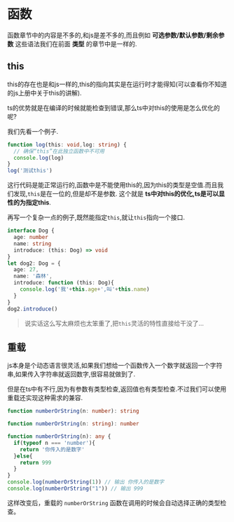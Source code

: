 # 函数

函数章节中的内容是不多的,和js是差不多的,而且例如 **可选参数/默认参数/剩余参数** 这些语法我们在前面 **类型** 的章节中是一样的.

## this
this的存在也是和js一样的,this的指向其实是在运行时才能得知(可以查看你不知道的js上册中关于this的讲解).

ts的优势就是在编译的时候就能检查到错误,那么ts中对this的使用是怎么优化的呢?

我们先看一个例子.
```ts
function log(this: void,log: string) {
  // 确保“this”在此独立函数中不可用
  console.log(log)
}
log('测试this')
```
这行代码是能正常运行的,函数中是不能使用this的,因为this的类型是空值.而且我们发现,`this`是在一位的,但是却不是参数.
这个就是 **ts中对this的优化,ts是可以显性的为指定this**.

再写一个复杂一点的例子,既然能指定`this`,就让`this`指向一个接口.
```ts
interface Dog {
  age: number
  name: string
  introduce: (this: Dog) => void
}
let dog2: Dog = {
  age: 27,
  name: '森林',
  introduce: function (this: Dog){
    console.log('我'+this.age+',叫'+this.name)
  }
}
dog2.introduce()
```
>说实话这么写太麻烦也太笨重了,把`this`灵活的特性直接给干没了...

## 重载
js本身是个动态语言很灵活,如果我们想给一个函数传入一个数字就返回一个字符串,如果传入字符串就返回数字,很容易就做到了.

但是在ts中有不行,因为有参数有类型检查,返回值也有类型检查.不过我们可以使用重载还实现这种需求的兼容.
```ts
function numberOrString(n: number): string

function numberOrString(n: string): number

function numberOrString(n): any {
  if(typeof n === 'number'){
    return '你传入的是数字'
  }else{
    return 999
  }
}
console.log(numberOrString(1)) // 输出 你传入的是数字
console.log(numberOrString("1")) // 输出 999
```
这样改变后，重载的 `numberOrString` 函数在调用的时候会自动选择正确的类型检查。

